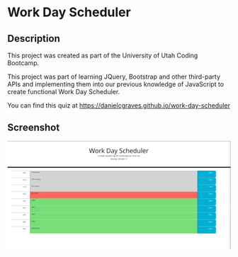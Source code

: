 # Work Day Scheduler

## Description

This project was created as part of the University of Utah Coding Bootcamp.

This project was part of learning JQuery, Bootstrap and other third-party APIs and implementing them into our previous knowledge of JavaScript to create functional Work Day Scheduler.

You can find this quiz at https://danielcgraves.github.io/work-day-scheduler

## Screenshot

![Alt text](./assets/work-day-scheduler.png?raw=true "screenshot of the coding quiz")


